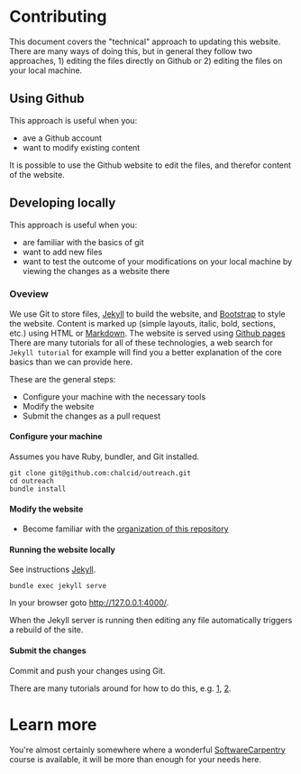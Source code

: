 
# Contributing

This document covers the "technical" approach to updating this website. There are many ways of doing this, but in general they follow two approaches, 1) editing the files directly on Github or 2) editing the files on your local machine.

## Using Github

This approach is useful when you:

* ave a Github account
* want to modify existing content

It is possible to use the Github website to edit the files, and therefor content of the website.  

## Developing locally

This approach is useful when you:

* are familiar with the basics of git
* want to add new files
* want to test the outcome of your modifications on your local machine by viewing the changes as a website there

### Oveview

We use Git to store files, [Jekyll](https://jekyllrb.com/) to build the website, and [Bootstrap](https://getbootstrap.com/docs/4.0/getting-started/introduction/) to style the website. Content is marked up (simple layouts, italic, bold, sections, etc.) using HTML or [Markdown](https://guides.github.com/features/mastering-markdown/). The website is served using [Github pages](https://pages.github.com/) There are many tutorials for all of these technologies, a web search for `Jekyll tutorial` for example will find you a better explanation of the core basics than we can provide here.  

These are the general steps:

* Configure your machine with the necessary tools 
* Modify the website
* Submit the changes as a pull request

#### Configure your machine

Assumes you have Ruby, bundler, and Git installed.

```  
git clone git@github.com:chalcid/outreach.git
cd outreach
bundle install
```

#### Modify the website

* Become familiar with the [organization of this repository](ORGANIZATION.md)

#### Running the website locally

See instructions [Jekyll](https://jekyllrb.com/). 

```
bundle exec jekyll serve
```

In your browser goto http://127.0.0.1:4000/. 

When the Jekyll server is running then editing any file automatically triggers a rebuild of the site.

#### Submit the changes

Commit and push your changes using Git. 

There are many tutorials around for how to do this, e.g. [1](https://try.github.io/levels/1/challenges/1), [2](https://help.github.com/articles/git-and-github-learning-resources/).

# Learn more

You're almost certainly somewhere where a wonderful [SoftwareCarpentry](https://software-carpentry.org/) course is available, it will be more than enough for your needs here. 
